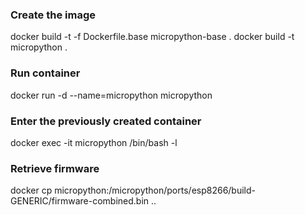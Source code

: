 ### Create the image

docker build -t -f Dockerfile.base micropython-base .
docker build -t micropython .

### Run container

docker run -d --name=micropython micropython

### Enter the previously created container

docker exec -it micropython /bin/bash -l

### Retrieve firmware

docker cp micropython:/micropython/ports/esp8266/build-GENERIC/firmware-combined.bin ..
